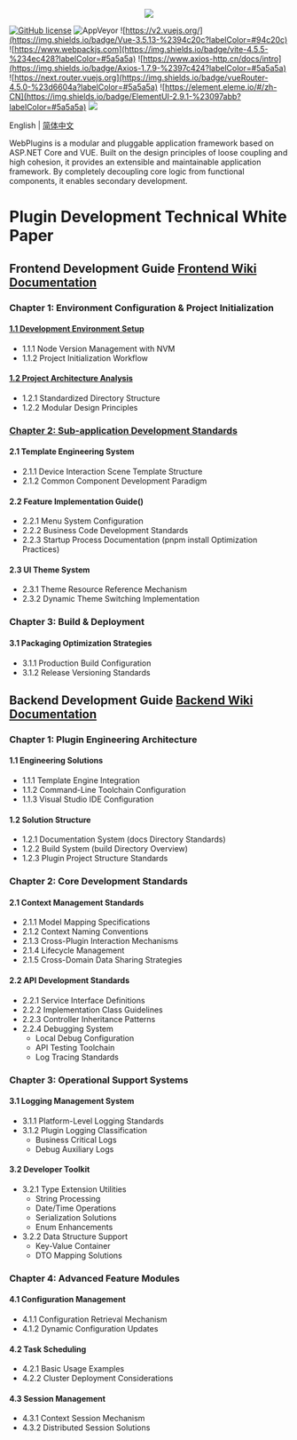 <p align="center" dir="auto">
  <a href="https://opensource.ganweicloud.com" rel="nofollow">
    <img style="max-width:100%;" src="https://github.com/ganweisoft/WebPlugins/blob/main/src/logo.jpg">
  </a>
</p>

[![GitHub license](https://camo.githubusercontent.com/5eaf3ed8a7e8ccb15c21d967b8635ac79e8b1865da3a5ccf78d2572a3e10738a/68747470733a2f2f696d672e736869656c64732e696f2f6769746875622f6c6963656e73652f646f746e65742f6173706e6574636f72653f636f6c6f723d253233306230267374796c653d666c61742d737175617265)](https://github.com/ganweisoft/WebPlugins/blob/main/LICENSE) ![AppVeyor](https://ci.appveyor.com/api/projects/status/v8gfh6pe2u2laqoa?svg=true) ![https://v2.vuejs.org/](https://img.shields.io/badge/Vue-3.5.13-%2394c20c?labelColor=#94c20c) ![https://www.webpackjs.com](https://img.shields.io/badge/vite-4.5.5-%234ec428?labelColor=#5a5a5a) ![https://www.axios-http.cn/docs/intro](https://img.shields.io/badge/Axios-1.7.9-%2397c424?labelColor=#5a5a5a) ![https://next.router.vuejs.org](https://img.shields.io/badge/vueRouter-4.5.0-%23d6604a?labelColor=#5a5a5a) ![https://element.eleme.io/#/zh-CN](https://img.shields.io/badge/ElementUI-2.9.1-%23097abb?labelColor=#5a5a5a) ![](https://img.shields.io/badge/join-discord-infomational)

English | [简体中文](README-CN.md)

WebPlugins is a modular and pluggable application framework based on ASP.NET Core and VUE. Built on the design principles of loose coupling and high cohesion, it provides an extensible and maintainable application framework. By completely decoupling core logic from functional components, it enables secondary development.

# Plugin Development Technical White Paper

## Frontend Development Guide [Frontend Wiki Documentation](https://github.com/ganweisoft/WebPlugins/wiki/front%E2%80%90end.README.zh%E2%80%90cn)

### Chapter 1: Environment Configuration & Project Initialization
#### [1.1 Development Environment Setup](https://github.com/ganweisoft/WebPlugins/wiki/front%E2%80%90end#1-install-using-nvm)
- 1.1.1 Node Version Management with NVM
- 1.1.2 Project Initialization Workflow

#### [1.2 Project Architecture Analysis](https://github.com/ganweisoft/WebPlugins/wiki/front%E2%80%90end#2-project-structure-description)
- 1.2.1 Standardized Directory Structure
- 1.2.2 Modular Design Principles

### [Chapter 2: Sub-application Development Standards](https://github.com/ganweisoft/WebPlugins/wiki/front%E2%80%90end.README#3-sub-application-development)
#### 2.1 Template Engineering System
- 2.1.1 Device Interaction Scene Template Structure
- 2.1.2 Common Component Development Paradigm

#### 2.2 Feature Implementation Guide()
- 2.2.1 Menu System Configuration
- 2.2.2 Business Code Development Standards
- 2.2.3 Startup Process Documentation (pnpm install Optimization Practices)

#### 2.3 UI Theme System
- 2.3.1 Theme Resource Reference Mechanism
- 2.3.2 Dynamic Theme Switching Implementation

### Chapter 3: Build & Deployment
#### 3.1 Packaging Optimization Strategies
- 3.1.1 Production Build Configuration
- 3.1.2 Release Versioning Standards

## Backend Development Guide [Backend Wiki Documentation](https://github.com/ganweisoft/WebPlugins/wiki/back%E2%80%90end.README.zh%E2%80%90cn)

### Chapter 1: Plugin Engineering Architecture
#### 1.1 Engineering Solutions
- 1.1.1 Template Engine Integration
- 1.1.2 Command-Line Toolchain Configuration
- 1.1.3 Visual Studio IDE Configuration

#### 1.2 Solution Structure
- 1.2.1 Documentation System (docs Directory Standards)
- 1.2.2 Build System (build Directory Overview)
- 1.2.3 Plugin Project Structure Standards

### Chapter 2: Core Development Standards
#### 2.1 Context Management Standards
- 2.1.1 Model Mapping Specifications
- 2.1.2 Context Naming Conventions
- 2.1.3 Cross-Plugin Interaction Mechanisms
- 2.1.4 Lifecycle Management
- 2.1.5 Cross-Domain Data Sharing Strategies

#### 2.2 API Development Standards
- 2.2.1 Service Interface Definitions
- 2.2.2 Implementation Class Guidelines
- 2.2.3 Controller Inheritance Patterns
- 2.2.4 Debugging System
  - Local Debug Configuration
  - API Testing Toolchain
  - Log Tracing Standards

### Chapter 3: Operational Support Systems
#### 3.1 Logging Management System
- 3.1.1 Platform-Level Logging Standards
- 3.1.2 Plugin Logging Classification
  - Business Critical Logs
  - Debug Auxiliary Logs

#### 3.2 Developer Toolkit
- 3.2.1 Type Extension Utilities
  - String Processing
  - Date/Time Operations
  - Serialization Solutions
  - Enum Enhancements
- 3.2.2 Data Structure Support
  - Key-Value Container
  - DTO Mapping Solutions

### Chapter 4: Advanced Feature Modules
#### 4.1 Configuration Management
- 4.1.1 Configuration Retrieval Mechanism
- 4.1.2 Dynamic Configuration Updates

#### 4.2 Task Scheduling
- 4.2.1 Basic Usage Examples
- 4.2.2 Cluster Deployment Considerations

#### 4.3 Session Management
- 4.3.1 Context Session Mechanism
- 4.3.2 Distributed Session Solutions
